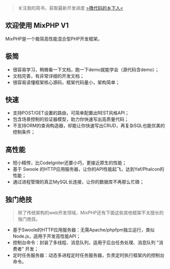 > 关注我的简书，获取最新开发进度 [>撸代码的乡下人<](http://www.jianshu.com/u/55160f370bf1)

## 欢迎使用 MixPHP V1

MixPHP是一个极简高性能混合型PHP开发框架。

## 极简

- 很容易学习，稍微看一下文档，跑一下demo就能学会（源代码含demo）；
- 文档完善，有非常详细的开发文档；
- 很容易读懂框架核心源码，框架代码量小，架构简单；

## 快速

- 支持POST/GET设置的路由，可简单配置出REST风格API；
- 包含场景控制的验证器模型，助力你快速写出高质量代码；
- 不支持ORM的查询构造器，却能让你快速写出CRUD，再复杂SQL也能优美的控制条件；

## 高性能

- 短小精悍，比CodeIgniter还要小巧，更接近原生的性能；
- 基于 Swoole 的HTTP应用服务器，让你的API性能起飞，达到Yaf/Phalcon的性能；
- 通过进程管理的真正MySQL长连接，让你的数据库不再那么忙碌；

## 独门绝技

> 除了传统架构的web开发领域，MixPHP还有下面这些其他框架不太擅长的独门绝技。

- 基于Swoole的HTTP应用服务器：无需Apache/phpfpm独立运行，类似Node.js，适用于开发高性能API；
- 控制台命令：封装了多线程、消息队列，适用于后台任务处理、消息队列 "消费者" 开发；
- 定时任务服务器：动态多进程定时任务服务器，负责定时执行框架内的控制台命令。
